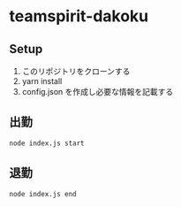 # teamspirit-dakoku

## Setup

1. このリポジトリをクローンする
2. yarn install
3. config.json を作成し必要な情報を記載する

## 出勤

```bash
node index.js start
```

## 退勤

```bash
node index.js end
```

